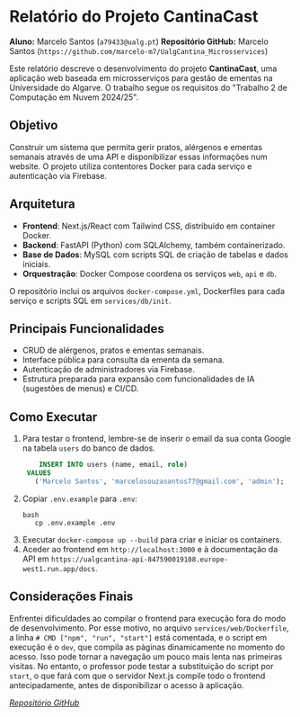 # Relatório do Projeto CantinaCast

**Aluno:** Marcelo Santos (`a79433@ualg.pt`)
**Repositório GitHub:** Marcelo Santos (`https://github.com/marcelo-m7/UalgCantina_Microsservices`)

Este relatório descreve o desenvolvimento do projeto **CantinaCast**, uma aplicação web baseada em microsserviços para gestão de ementas na Universidade do Algarve. O trabalho segue os requisitos do "Trabalho 2 de Computação em Nuvem 2024/25".

## Objetivo

Construir um sistema que permita gerir pratos, alérgenos e ementas semanais através de uma API e disponibilizar essas informações num website. O projeto utiliza contentores Docker para cada serviço e autenticação via Firebase.

## Arquitetura

- **Frontend**: Next.js/React com Tailwind CSS, distribuído em container Docker.
- **Backend**: FastAPI (Python) com SQLAlchemy, também containerizado.
- **Base de Dados**: MySQL com scripts SQL de criação de tabelas e dados iniciais.
- **Orquestração**: Docker Compose coordena os serviços `web`, `api` e `db`.

O repositório inclui os arquivos `docker-compose.yml`, Dockerfiles para cada serviço e scripts SQL em `services/db/init`.

## Principais Funcionalidades

- CRUD de alérgenos, pratos e ementas semanais.
- Interface pública para consulta da ementa da semana.
- Autenticação de administradores via Firebase.
- Estrutura preparada para expansão com funcionalidades de IA (sugestões de menus) e CI/CD.

## Como Executar

1. Para testar o frontend, lembre-se de inserir o email da sua conta Google na tabela `users` do banco de dados.
   ```sql
       INSERT INTO users (name, email, role)
    VALUES
      ('Marcelo Santos', 'marcelosouzasantos77@gmail.com', 'admin');
   ```
3. Copiar `.env.example` para `.env`:
   ```
   bash
      cp .env.example .env
   ```
4. Executar `docker-compose up --build` para criar e iniciar os containers.
5. Aceder ao frontend em `http://localhost:3000` e à documentação da API em `https://ualgcantina-api-847590019108.europe-west1.run.app/docs`.

## Considerações Finais

Enfrentei dificuldades ao compilar o frontend para execução fora do modo de desenvolvimento. Por esse motivo, no arquivo `services/web/Dockerfile`, a linha `# CMD ["npm", "run", "start"]` está comentada, e o script em execução é o `dev`, que compila as páginas dinamicamente no momento do acesso. Isso pode tornar a navegação um pouco mais lenta nas primeiras visitas. No entanto, o professor pode testar a substituição do script por `start`, o que fará com que o servidor Next.js compile todo o frontend antecipadamente, antes de disponibilizar o acesso à aplicação.

 [*Repositório GitHub*](https://github.com/marcelo-m7/UalgCantina_Microsservices)
